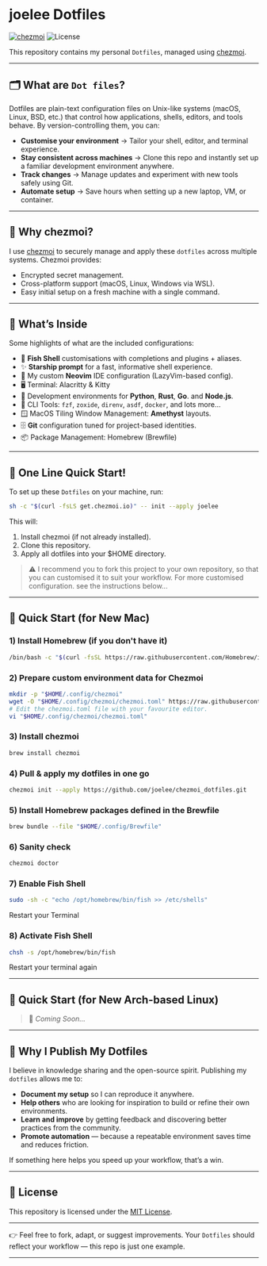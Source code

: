 # joelee Dotfiles

[![chezmoi](https://img.shields.io/badge/managed%20with-chezmoi-00A0FF.svg)](https://www.chezmoi.io/)
![License](https://img.shields.io/badge/license-MIT-blue)

This repository contains my personal `Dotfiles`, managed using [chezmoi](https://www.chezmoi.io/). 

---

## 🗂️ What are `Dot files`?
Dotfiles are plain-text configuration files on Unix-like systems (macOS, Linux, BSD, etc.) that control how applications, shells, editors, and tools behave. By version-controlling them, you can:

- **Customise your environment** → Tailor your shell, editor, and terminal experience.
- **Stay consistent across machines** → Clone this repo and instantly set up a familiar development environment anywhere.
- **Track changes** → Manage updates and experiment with new tools safely using Git.
- **Automate setup** → Save hours when setting up a new laptop, VM, or container.

---

## 🔧 Why chezmoi?
I use [chezmoi](https://www.chezmoi.io/) to securely manage and apply these `dotfiles` across multiple systems. Chezmoi provides:

- Encrypted secret management.
- Cross-platform support (macOS, Linux, Windows via WSL).
- Easy initial setup on a fresh machine with a single command.

---

## 📂 What’s Inside
Some highlights of what are the included configurations:

- 🐚 **Fish Shell** customisations with completions and plugins + aliases.
- ✨ **Starship prompt** for a fast, informative shell experience.
- 🧪 My custom **Neovim** IDE configuration (LazyVim-based config).
- 🖥️ Terminal: Alacritty & Kitty
- 🧩 Development environments for **Python**, **Rust**, **Go**. and **Node.js**.
- 🧰 CLI Tools: `fzf`, `zoxide`, `direnv`, `asdf`, `docker`, and lots more...
- 🪟 MacOS Tiling Window Management: **Amethyst** layouts.
- 🗄️ **Git** configuration tuned for project-based identities.
- 📦 Package Management: Homebrew (Brewfile)

---

## 🚀 One Line Quick Start!
To set up these `Dotfiles` on your machine, run:
```bash
sh -c "$(curl -fsLS get.chezmoi.io)" -- init --apply joelee
```
This will:
1. Install chezmoi (if not already installed).
2. Clone this repository.
3. Apply all dotfiles into your $HOME directory.

> ⚠️ I recommend you to fork this project to your own repository, so that you can customised it to suit your workflow.
> For more customised configuration. see the instructions below...

---

## 🚀 Quick Start (for New Mac)

### 1) Install Homebrew (if you don't have it)
```bash
/bin/bash -c "$(curl -fsSL https://raw.githubusercontent.com/Homebrew/install/HEAD/install.sh)"
```

### 2) Prepare custom environment data for Chezmoi
```bash
mkdir -p "$HOME/.config/chezmoi"
wget -O "$HOME/.config/chezmoi/chezmoi.toml" https://raw.githubusercontent.com/joelee/chezmoi_dotfiles/eb7e0811d2ee6c66098a97072a35bfcc07a9500d/chezmoi_example.toml
# Edit the chezmoi.toml file with your favourite editor.
vi "$HOME/.config/chezmoi/chezmoi.toml"
```

### 3) Install chezmoi
```bash
brew install chezmoi
```

### 4) Pull & apply my dotfiles in one go
```bash
chezmoi init --apply https://github.com/joelee/chezmoi_dotfiles.git
```

### 5) Install Homebrew packages defined in the Brewfile
```bash
brew bundle --file "$HOME/.config/Brewfile"
```

### 6) Sanity check
```bash
chezmoi doctor
```

### 7) Enable Fish Shell
```bash
sudo -sh -c "echo /opt/homebrew/bin/fish >> /etc/shells"
```
Restart your Terminal

### 8) Activate Fish Shell
```bash
chsh -s /opt/homebrew/bin/fish
```
Restart your terminal again

---

## 🚀 Quick Start (for New Arch-based Linux)
> 🚧 _Coming Soon..._

---

## 🙌 Why I Publish My Dotfiles

I believe in knowledge sharing and the open-source spirit. Publishing my `dotfiles` allows me to:

- **Document my setup** so I can reproduce it anywhere.
- **Help others** who are looking for inspiration to build or refine their own environments.
- **Learn and improve** by getting feedback and discovering better practices from the community.
- **Promote automation** — because a repeatable environment saves time and reduces friction.

If something here helps you speed up your workflow, that’s a win.

---

## 📜 License
This repository is licensed under the [MIT License](LICENSE).

---

👉 Feel free to fork, adapt, or suggest improvements. Your `Dotfiles` should reflect your workflow — this repo is just one example.

---
